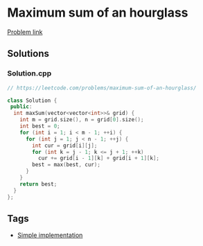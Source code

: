 # Maximum sum of an hourglass

[Problem link](https://leetcode.com/problems/maximum-sum-of-an-hourglass/)

## Solutions


### Solution.cpp
```cpp
// https://leetcode.com/problems/maximum-sum-of-an-hourglass/

class Solution {
 public:
  int maxSum(vector<vector<int>>& grid) {
    int m = grid.size(), n = grid[0].size();
    int best = 0;
    for (int i = 1; i < m - 1; ++i) {
      for (int j = 1; j < n - 1; ++j) {
        int cur = grid[i][j];
        for (int k = j - 1; k <= j + 1; ++k)
          cur += grid[i - 1][k] + grid[i + 1][k];
        best = max(best, cur);
      }
    }
    return best;
  }
};
```
## Tags

* [Simple implementation](/Collections/simple-implementation.md#simple-implementation)
